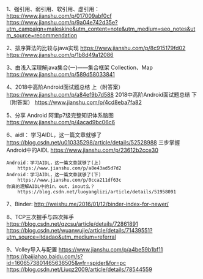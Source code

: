1、强引用、弱引用、软引用、虚引用：
    https://www.jianshu.com/p/017009abf0cf
    https://www.jianshu.com/p/9a04e742d35e?utm_campaign=maleskine&utm_content=note&utm_medium=seo_notes&utm_source=recommendation

2、排序算法的比较与java实现
    https://www.jianshu.com/p/8c915179fd02
    https://www.jianshu.com/p/1b8d49a12086

3、由浅入深理解java集合(一)——集合框架 Collection、Map
    https://www.jianshu.com/p/589d58033841

4、2018中高阶Android面试题总结 上（附答案）
    https://www.jianshu.com/p/a84ef9b7d588
   2018中高阶Android面试题总结 下（附答案）
    https://www.jianshu.com/p/4cd8eba7fa82

5、分享 Android 阿里p7级完整知识体系脑图
    https://www.jianshu.com/p/4acad9bc06c6
    
6、aidl：
    学习AIDL，这一篇文章就够了
        https://blog.csdn.net/u010335298/article/details/52528988
    三步掌握Android中的AIDL
        https://www.jianshu.com/p/23612b2cce30
    
    Android：学习AIDL，这一篇文章就够了(上)
        https://www.jianshu.com/p/a8e43ad5d7d2
    Android：学习AIDL，这一篇文章就够了(下)
        https://www.jianshu.com/p/0cca211df63c
    你真的理解AIDL中的in，out，inout么？
        https://blog.csdn.net/luoyanglizi/article/details/51958091
    
7、Binder:
    http://weishu.me/2016/01/12/binder-index-for-newer/
    
8、TCP三次握手与四次挥手
    https://blog.csdn.net/qzcsu/article/details/72861891
    https://blog.csdn.net/wuanwujie/article/details/71439551?utm_source=itdadao&utm_medium=referral
    
9、Volley导入与配置
    https://www.jianshu.com/p/a4be59b1bf11
    https://baijiahao.baidu.com/s?id=1606573801465636505&wfr=spider&for=pc
    https://blog.csdn.net/Liuqz2009/article/details/78544559
    
